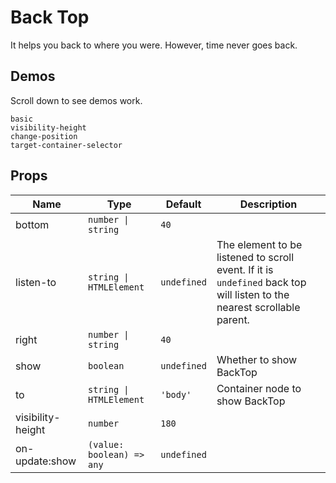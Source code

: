 # Back Top

<!--single-column-->

It helps you back to where you were. However, time never goes back.

## Demos

Scroll down to see demos work.

```demo
basic
visibility-height
change-position
target-container-selector
```

## Props

| Name | Type | Default | Description |
| --- | --- | --- | --- |
| bottom | `number \| string` | `40` |  |
| listen-to | `string \| HTMLElement` | `undefined` | The element to be listened to scroll event. If it is `undefined` back top will listen to the nearest scrollable parent. |
| right | `number \| string` | `40` |  |
| show | `boolean` | `undefined` | Whether to show BackTop |
| to | `string \| HTMLElement` | `'body'` | Container node to show BackTop |
| visibility-height | `number` | `180` |  |
| on-update:show | `(value: boolean) => any` | `undefined` |  |
